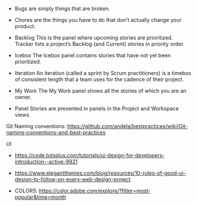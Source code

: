 - Bugs are simply things that are broken.
- Chores are the things you have to do that don’t actually change your product.

- Backlog
This is the panel where upcoming stories are prioritized. Tracker lists a project’s Backlog (and Current) stories in priority order.

- Icebox
The Icebox panel contains stories that have not yet been prioritized.

- Iteration
An iteration (called a sprint by Scrum practitioners) is a timebox of consistent length that a team uses for the cadence of their project. 

- My Work
The My Work panel shows all the stories of which you are an owner.

- Panel
Stories are presented in panels in the Project and Workspace views. 


Git Naming conventions: https://github.com/andela/bestpractices/wiki/Git-naming-conventions-and-best-practices

UI
- https://code.tutsplus.com/tutorials/ui-design-for-developers-introduction--active-9921

- https://www.elegantthemes.com/blog/resources/10-rules-of-good-ui-design-to-follow-on-every-web-design-project

- COLORS: https://color.adobe.com/explore/?filter=most-popular&time=month